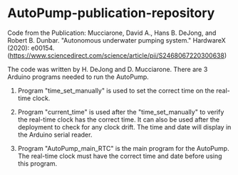 # AutoPump-publication-repository
Code from the Publication: Mucciarone, David A., Hans B. DeJong, and Robert B. Dunbar. "Autonomous underwater pumping system." HardwareX (2020): e00154.
(https://www.sciencedirect.com/science/article/pii/S2468067220300638)

The code was written by H. DeJong and D. Mucciarone. There are 3 Arduino programs needed to run the AutoPump.

1. Program "time_set_manually" is used to set the correct time on the real-time clock. 

2. Program "current_time" is used after the "time_set_manually" to verify the real-time clock has the correct time. It can also be used after the deployment to check for any clock drift. The time and date will display in the Arduino serial reader.

3. Program "AutoPump_main_RTC" is the main program for the AutoPump. The real-time clock must have the correct time and date before using this program. 

